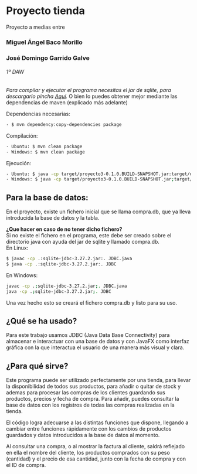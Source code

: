 # Proyecto tienda
Proyecto a medias entre 
### Miguel Ángel Baco Morillo
### José Domingo Garrido Galve 
###### 1º DAW

*Para compilar y ejecutar el programa necesitas el jar de sqlite, para descargarlo pincha [Aquí](https://mvnrepository.com/artifact/org.xerial/sqlite-jdbc/3.27.2).*
O bien lo puedes obtener mejor mediante las dependencias de maven (explicado más adelante)

Dependencias necesarias:
```bash
- $ mvn dependency:copy-dependencies package
```

Compilación:
```bash
- Ubuntu: $ mvn clean package
- Windows: $ mvn clean package
```

Ejecución:
```bash
- Ubuntu: $ java -cp target/proyecto3-0.1.0.BUILD-SNAPSHOT.jar:target/dependency/*:. Tienda
- Windows: $ java -cp target/proyecto3-0.1.0.BUILD-SNAPSHOT.jar;target/dependency/*;. Tienda
```

## Para la base de datos:
En el proyecto, existe un fichero inicial que se llama compra.db, que ya lleva introducida la base de datos y la tabla.

**¿Que hacer en caso de no tener dicho fichero?**  
Si no existe el fichero en el programa, este debe ser creado sobre el directorio java con ayuda del jar de sqlite y llamado compra.db.  
En Linux:
```bash
$ javac -cp .:sqlite-jdbc-3.27.2.jar:. JDBC.java  
$ java -cp .:sqlite-jdbc-3.27.2.jar:. JDBC
```
En Windows:
```bash
javac -cp .;sqlite-jdbc-3.27.2.jar;. JDBC.java  
java -cp .;sqlite-jdbc-3.27.2.jar;. JDBC
```
Una vez hecho esto se creará el fichero compra.db y listo para su uso.

## ¿Qué se ha usado?
Para este trabajo usamos JDBC (Java Data Base Connectivity) para almacenar e interactuar con una base de datos y con JavaFX como interfaz gráfica con la que interactua el usuario de una manera más visual y clara.

## ¿Para qué sirve?
Este programa puede ser utilizado perfectamente por una tienda, para llevar la disponibilidad de todos sus productos, para añadir o quitar de stock y ademas para procesar las compras de los clientes guardando sus productos, precios y fecha de compra. Para añadir, puedes consultar la base de datos con los registros de todas las compras realizadas en la tienda.

El código logra adecuarse a las distintas funciones que dispone, llegando a cambiar entre funciones rápidamente con los cambios de productos guardados y datos introducidos a la base de datos al momento.

Al consultar una compra, o al mostrar la factura al cliente, saldrá reflejado en ella el nombre del cliente, los productos comprados con su peso (cantidad) y el precio de esa cantidad, junto con la fecha de compra y con el ID de compra.
